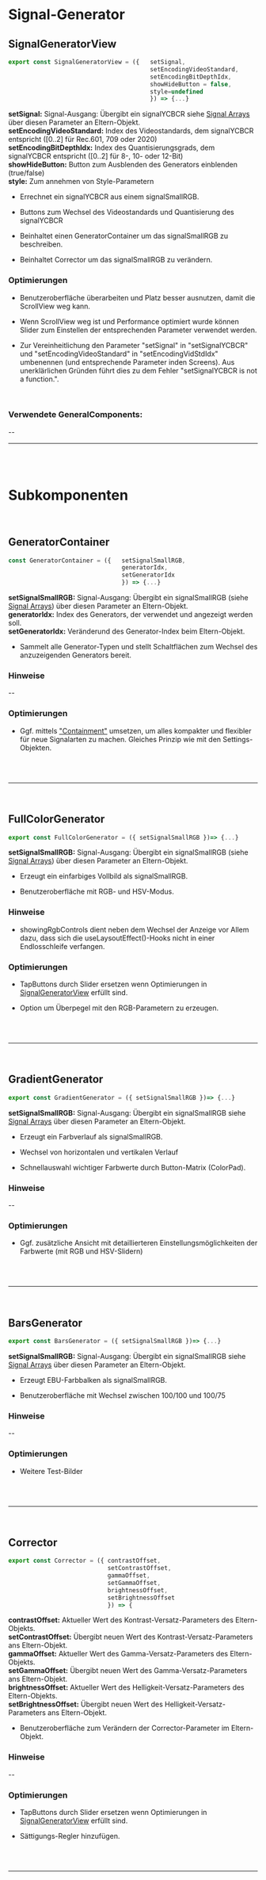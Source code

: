 # Signal-Generator


## SignalGeneratorView
```JavaScript
export const SignalGeneratorView = ({   setSignal,
                                        setEncodingVideoStandard,
                                        setEncodingBitDepthIdx,
                                        showHideButton = false,
                                        style=undefined
                                        }) => {...}
```

**setSignal:**  Signal-Ausgang: Übergibt ein signalYCBCR siehe [Signal Arrays](../SignalArrays) über diesen Parameter an Eltern-Objekt. </br>
**setEncodingVideoStandard:**  Index des Videostandards, dem signalYCBCR entspricht ([0..2] für Rec.601, 709 oder 2020) </br>
**setEncodingBitDepthIdx:**  Index des Quantisierungsgrads, dem signalYCBCR entspricht ([0..2] für 8-, 10- oder 12-Bit) </br>
**showHideButton:**  Button zum Ausblenden des Generators einblenden (true/false) </br>
**style:**  Zum annehmen von Style-Parametern </br>

- Errechnet ein signalYCBCR aus einem signalSmallRGB.

- Buttons zum Wechsel des Videostandards und Quantisierung des signalYCBCR

- Beinhaltet einen GeneratorContainer um das signalSmallRGB zu beschreiben.

- Beinhaltet Corrector um das signalSmallRGB zu verändern.


### Optimierungen

- Benutzeroberfläche überarbeiten und Platz besser ausnutzen, damit die ScrollView weg kann.

- Wenn ScrollView weg ist und Performance optimiert wurde können Slider zum Einstellen der entsprechenden Parameter verwendet werden.

- Zur Vereinheitlichung den Parameter "setSignal" in "setSignalYCBCR" und "setEncodingVideoStandard" in "setEncodingVidStdIdx" umbenennen (und entsprechende Parameter inden Screens). Aus unerklärlichen Gründen führt dies zu dem Fehler "setSignalYCBCR is not a function.".

</br>

### Verwendete GeneralComponents:
--

---

</br></br>

# Subkomponenten

</br>

## GeneratorContainer

```JavaScript
const GeneratorContainer = ({   setSignalSmallRGB,
                                generatorIdx,
                                setGeneratorIdx
                                }) => {...}
```


**setSignalSmallRGB:** Signal-Ausgang: Übergibt ein signalSmallRGB (siehe [Signal Arrays](../SignalArrays.md)) über diesen Parameter an Eltern-Objekt. </br>
**generatorIdx:** Index des Generators, der verwendet und angezeigt werden soll. </br>
**setGeneratorIdx:**  Veränderund des Generator-Index beim Eltern-Objekt.</br>

- Sammelt alle Generator-Typen und stellt Schaltflächen zum Wechsel des anzuzeigenden Generators bereit.

### Hinweise

--

### Optimierungen

- Ggf. mittels ["Containment"](https://reactjs.org/docs/composition-vs-inheritance.html) umsetzen, um alles kompakter und flexibler für neue Signalarten zu machen. Gleiches Prinzip wie mit den Settings-Objekten.

</br>
</br>

---
</br>

## FullColorGenerator

```JavaScript
export const FullColorGenerator = ({ setSignalSmallRGB })=> {...}
```

**setSignalSmallRGB:** Signal-Ausgang: Übergibt ein signalSmallRGB (siehe [Signal Arrays](../SignalArrays.md)) über diesen Parameter an Eltern-Objekt. </br>

- Erzeugt ein einfarbiges Vollbild als signalSmallRGB.

- Benutzeroberfläche mit RGB- und HSV-Modus.

### Hinweise

- showingRgbControls dient neben dem Wechsel der Anzeige vor Allem dazu, dass sich die useLaysoutEffect()-Hooks nicht in einer Endlosschleife verfangen.

### Optimierungen

- TapButtons durch Slider ersetzen wenn Optimierungen in [SignalGeneratorView](#signalgeneratorview) erfüllt sind.

- Option um Überpegel mit den RGB-Parametern zu erzeugen.

</br>
</br>

---
</br>

## GradientGenerator

```JavaScript
export const GradientGenerator = ({ setSignalSmallRGB })=> {...}
```

**setSignalSmallRGB:** Signal-Ausgang: Übergibt ein signalSmallRGB siehe [Signal Arrays](../SignalArrays) über diesen Parameter an Eltern-Objekt. </br>

- Erzeugt ein Farbverlauf als signalSmallRGB.

- Wechsel von horizontalen und vertikalen Verlauf

- Schnellauswahl wichtiger Farbwerte durch Button-Matrix (ColorPad).

### Hinweise

--

### Optimierungen

- Ggf. zusätzliche Ansicht mit detaillierteren Einstellungsmöglichkeiten der Farbwerte (mit RGB und HSV-Slidern)

</br>
</br>

---
</br>

## BarsGenerator

```JavaScript
export const BarsGenerator = ({ setSignalSmallRGB })=> {...}
```

**setSignalSmallRGB:** Signal-Ausgang: Übergibt ein signalSmallRGB siehe [Signal Arrays](../SignalArrays) über diesen Parameter an Eltern-Objekt. </br>

- Erzeugt EBU-Farbbalken als signalSmallRGB.

- Benutzeroberfläche mit Wechsel zwischen 100/100 und 100/75

### Hinweise

--

### Optimierungen

- Weitere Test-Bilder

</br>
</br>

---
</br>

## Corrector

```JavaScript
export const Corrector = ({ contrastOffset,
                            setContrastOffset,
                            gammaOffset,
                            setGammaOffset,
                            brightnessOffset,
                            setBrightnessOffset
                            }) => {
```

**contrastOffset:**     Aktueller Wert des Kontrast-Versatz-Parameters des Eltern-Objekts.</br>
**setContrastOffset:**  Übergibt neuen Wert des Kontrast-Versatz-Parameters ans Eltern-Objekt.</br>
**gammaOffset:**        Aktueller Wert des Gamma-Versatz-Parameters des Eltern-Objekts.</br>
**setGammaOffset:**     Übergibt neuen Wert des Gamma-Versatz-Parameters ans Eltern-Objekt.</br>
**brightnessOffset:**   Aktueller Wert des Helligkeit-Versatz-Parameters des Eltern-Objekts.</br>
**setBrightnessOffset:** Übergibt neuen Wert des Helligkeit-Versatz-Parameters ans Eltern-Objekt.</br>

- Benutzeroberfläche zum Verändern der Corrector-Parameter im Eltern-Objekt.

### Hinweise

--

### Optimierungen

- TapButtons durch Slider ersetzen wenn Optimierungen in [SignalGeneratorView](#signalgeneratorview) erfüllt sind.

- Sättigungs-Regler hinzufügen.

</br>
</br>

---
</br>
